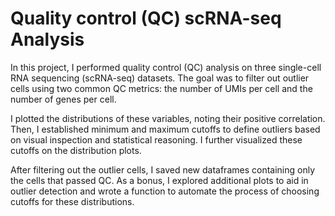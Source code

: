 # Quality control (QC) scRNA-seq Analysis
In this project, I performed quality control (QC) analysis on three single-cell RNA sequencing (scRNA-seq) datasets. The goal was to filter out outlier cells using two common QC metrics: the number of UMIs per cell and the number of genes per cell.

I plotted the distributions of these variables, noting their positive correlation. Then, I established minimum and maximum cutoffs to define outliers based on visual inspection and statistical reasoning. I further visualized these cutoffs on the distribution plots.

After filtering out the outlier cells, I saved new dataframes containing only the cells that passed QC. As a bonus, I explored additional plots to aid in outlier detection and wrote a function to automate the process of choosing cutoffs for these distributions.
